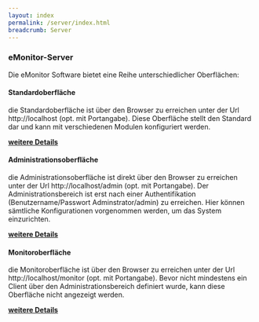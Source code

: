```yaml
---
layout: index
permalink: /server/index.html
breadcrumb: Server
---
```


### eMonitor-Server


Die eMonitor Software bietet eine Reihe unterschiedlicher Oberflächen:

#### Standardoberfläche

die Standardoberfläche ist über den Browser zu erreichen unter der Url http://localhost (opt. mit Portangabe).
Diese Oberfläche stellt den Standard dar und kann mit verschiedenen Modulen konfiguriert werden.

[**weitere Details**][1]

#### Administrationsoberfläche

die Administrationsoberfläche ist direkt über den Browser zu erreichen unter der Url http://localhost/admin (opt. mit Portangabe).
Der Administrationsbereich ist erst nach einer Authentifikation (Benutzername/Passwort Adminstrator/admin) zu erreichen. Hier können sämtliche Konfigurationen vorgenommen werden, um das System einzurichten.

[**weitere Details**][2]

#### Monitoroberfläche

die Monitoroberfläche ist über den Browser zu erreichen unter der Url http://localhost/monitor (opt. mit Portangabe). Bevor nicht mindestens ein Client über den Administrationsbereich definiert wurde, kann diese Oberfläche nicht angezeigt werden.

[**weitere Details**][3]


[1]: server-frontend
[2]: server-admin
[3]: server-monitor
